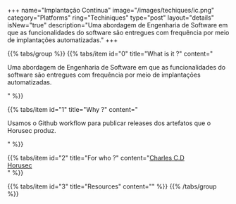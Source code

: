 +++
name="Implantação Contínua"
image="/images/techiques/ic.png"
category="Platforms"
ring="Techiniques"
type="post"
layout="details"
isNew="true"
description="Uma abordagem de Engenharia de Software em que as funcionalidades do software são entregues com frequência por meio de implantações automatizadas."
+++

{{% tabs/group %}}
  {{% tabs/item id="0" title="What is it ?" content="<p>Uma abordagem de Engenharia de Software em que as funcionalidades do software são entregues com frequência por meio de implantações automatizadas.</p>" %}}
  
  {{% tabs/item id="1" title="Why ?" content="<p>Usamos o Github workflow para publicar releases dos artefatos que o Horusec produz.</p>" %}}
  
  {{% tabs/item id="2" title="For who ?" content="<a href='https://charlescd.io/'>Charles C.D</a><br /><a href='https://horusec.io/site/'>Horusec</a><br />" %}}

  {{% tabs/item id="3" title="Resources" content="" %}}
{{% /tabs/group %}}
